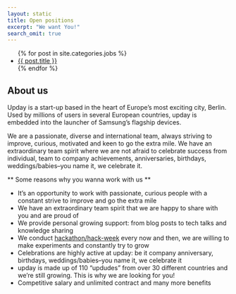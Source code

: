 ```yaml
---
layout: static
title: Open positions
excerpt: "We want You!"
search_omit: true
---
```

<ul>
{% for post in site.categories.jobs %}
  <li><a href="{{ site.url }}{{ post.url }}">{{ post.title }}</a></li>
{% endfor %}
</ul>

## About us
Upday is a start-up based in the heart of Europe’s most exciting city, Berlin. Used by millions of users in several European countries, upday is embedded into the launcher of Samsung’s flagship devices.

We are a passionate, diverse and international team, always striving to improve, curious, motivated and keen to go the extra mile. We have an extraordinary team spirit where we are not afraid to celebrate success from individual, team to company achievements, anniversaries, birthdays, weddings/babies–you name it, we celebrate it.

** Some reasons why you wanna work with us **

* It’s an opportunity to work with passionate, curious people with a constant strive to improve and go the extra mile
* We have an extraordinary team spirit that we are happy to share with you and are proud of
* We provide personal growing support: from blog posts to tech talks and knowledge sharing
* We conduct [hackathon/hack-week](http://upday.github.io/blog/hack-week/) every now and then, we are willing to make experiments and constantly try to grow
* Celebrations are highly active at upday: be it company anniversary, birthdays, weddings/babies–you name it, we celebrate it
* upday is made up of 110 “updudes” from over 30 different countries and we’re still growing. This is why we are looking for you!
* Competitive salary and unlimited contract and many more benefits